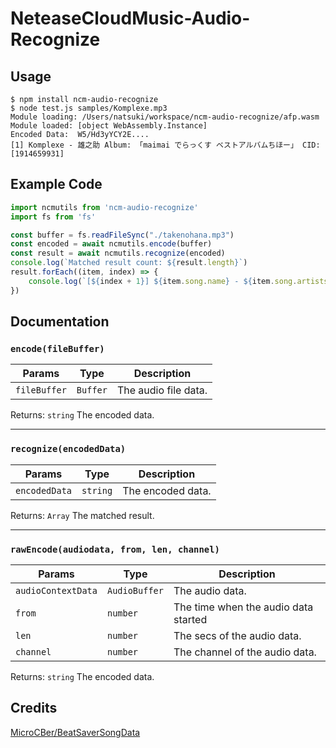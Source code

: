 # NeteaseCloudMusic-Audio-Recognize

## Usage

```shell
$ npm install ncm-audio-recognize
$ node test.js samples/Komplexe.mp3
Module loading: /Users/natsuki/workspace/ncm-audio-recognize/afp.wasm
Module loaded: [object WebAssembly.Instance]
Encoded Data:  W5/Hd3yYCY2E....
[1] Komplexe - 雄之助 Album: 「maimai でらっくす ベストアルバムちほー」 CID: [1914659931]
```

## Example Code
```javascript
import ncmutils from 'ncm-audio-recognize'
import fs from 'fs'

const buffer = fs.readFileSync("./takenohana.mp3")
const encoded = await ncmutils.encode(buffer)
const result = await ncmutils.recognize(encoded)
console.log(`Matched result count: ${result.length}`)
result.forEach((item, index) => {
    console.log(`[${index + 1}] ${item.song.name} - ${item.song.artists.map(artist => artist.name).join('/')} Album: 「${item.song.album.name}」 CID: [${item.song.id}]`)
})
```


## Documentation

### ```encode(fileBuffer)```

Params| Type |Description|
|-------|-------|-------|
```fileBuffer``` | `Buffer` | The audio file data.

Returns: `string` The encoded data.

---

### ```recognize(encodedData)```

Params| Type |Description|
|-------|-------|-------|
```encodedData``` | `string` | The encoded data.

Returns: `Array` The matched result.

---

### ```rawEncode(audiodata, from, len, channel)```

Params| Type |Description|
|-------|-------|-------|
```audioContextData``` | `AudioBuffer` | The audio data. 
```from``` | `number` | The time when the audio data started
```len``` | `number` | The secs of the audio data.
```channel``` | `number` | The channel of the audio data.

Returns: `string` The encoded data.

## Credits

[MicroCBer/BeatSaverSongData](https://github.com/MicroCBer/BeatSaverSongData)